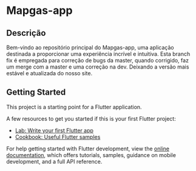 # Mapgas-app

## Descrição
Bem-vindo ao repositório principal do Mapgas-app, uma aplicação destinada a proporcionar uma experiência incrível e intuitiva. Esta branch fix é empregada para correção de bugs da master, quando corrigido, faz um merge com a master e uma correção na dev. Deixando a versão mais estável e atualizada do nosso site.

## Getting Started

This project is a starting point for a Flutter application.

A few resources to get you started if this is your first Flutter project:

- [Lab: Write your first Flutter app](https://docs.flutter.dev/get-started/codelab)
- [Cookbook: Useful Flutter samples](https://docs.flutter.dev/cookbook)

For help getting started with Flutter development, view the
[online documentation](https://docs.flutter.dev/), which offers tutorials,
samples, guidance on mobile development, and a full API reference.

